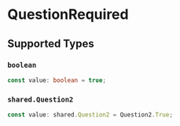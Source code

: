 # QuestionRequired


## Supported Types

### `boolean`

```typescript
const value: boolean = true;
```

### `shared.Question2`

```typescript
const value: shared.Question2 = Question2.True;
```


